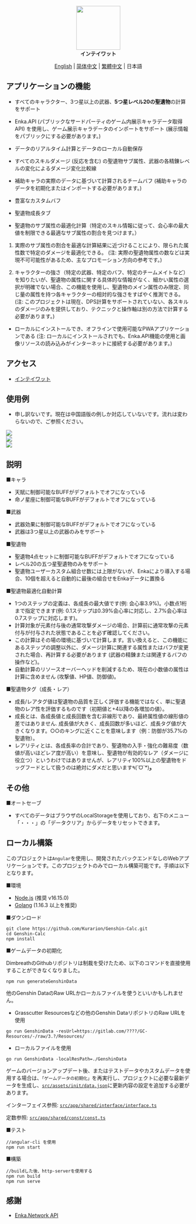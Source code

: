 
<p align="center">
    <img src="./logo-readme.png" height="120">
    <br>
    <strong>インテイワット</strong>
<p>


<p align="center">
    <a href="./README.md">English</a> | 
    <a href="./README_CH_SIM.md">简体中文</a> | 
    <a href="./README_CH_TRA.md">繁體中文</a> | 
    日本語
<p>

## アプリケーションの機能

+ すべてのキャラクター、3つ星以上の武器、**5つ星レベル20の聖遺物**の計算をサポート

+ Enka.API (パブリックなサードパーティのゲーム内展示キャラデータ取得API) を使用し、ゲーム展示キャラデータのインポートをサポート (展示情報をパブリックにする必要があります。)

+ データのリアルタイム計算とデータのローカル自動保存

+ すべてのスキルダメージ (反応を含む) の聖遺物サブ属性、武器の各精錬レベルの変化によるダメージ変化比較線

+ 補助キャラの実際のデータに基づいて計算されるチームバフ (補助キャラのデータを初期化またはインポートする必要があります。)

+ 豊富なカスタムバフ

+ 聖遺物成長タブ

+ 聖遺物のサブ属性の最適化計算（特定のスキル情報に従って、会心率の最大値を制限できる最適なサブ属性の割合を見つけます。）

1. 実際のサブ属性の割合を最適な計算結果に近づけることにより、限られた属性数で特定のダメージを最適化できる。
(注: 実際の聖遺物属性の数などは実現不可可能性があるため、主なプロモーション方向の参考です。)

2. キャラクターの強さ（特定の武器、特定のバフ、特定のチームメイトなど）を知りたいが、聖遺物の属性に関する具体的な情報がなく、細かい属性の選択が明確でない場合、この機能を使用し、聖遺物のメイン属性のみ限定、同じ量の属性を持つ各キャラクターの相対的な強さをすばやく推測できる。
(注: このプロジェクトは現在、DPS計算をサポートされていない、各スキルのダメージのみを提供しており、テクニックと操作軸は別の方法で計算する必要があります。)

+ ローカルにインストールでき、オフラインで使用可能なPWAアプリケーションである (注: ローカルにインストールされでも、Enka.API機能の使用と画像リソースの読み込みがインターネットに接続する必要があります。)

## アクセス

+ <a href="https://genshin-calc.sirokuma.cc/" target="_blank">インテイワット</a>

## 使用例
+ 申し訳ないです。現在は中国語版の例しか対応していないです。流れは変わらないので、ご参照ください。
<div>
     <img src="./doc/new/anime_cn_sim_1.webp">
     <br>
     <img src="./doc/new/anime_cn_sim_2.webp">
     <br>
     <img src="./doc/new/anime_cn_sim_3.webp">
</div>

## 説明

■キャラ

+ 天賦に制御可能なBUFFがデフォルトでオフになっている
+ 命ノ星座に制御可能なBUFFがデフォルトでオフになっている

■武器

+ 武器効果に制御可能なBUFFがデフォルトでオフになっている
+ 武器は3つ星以上の武器のみをサポート

■聖遺物

+ 聖遺物4点セットに制御可能なBUFFがデフォルトでオフになっている
+ レベル20の五つ星聖遺物のみをサポート
+ 聖遺物ユーザーカスタム組合せ数には上限がないが、Enkaにより導入する場合、10個を超えると自動的に最後の組合せをEnkaデータに置換る

■聖遺物最適化自動計算

+ 1つのステップの定義は、各成長の最大値です(例: 会心率3.9%)。小数点1桁まで指定できます(例: 0.1ステップは0.39%会心率に対応し、2.7%会心率は0.7ステップに対応します)。
+ 計算対象が元素付与後の通常攻撃ダメージの場合、計算前に通常攻撃の元素付与が付与された状態であることを必ず確認してください。
+ この計算はその場の環境に基づいて計算します。言い換えると、この機能にあるステップの調整以外に、ダメージ計算に関連する属性またはバフが変更された場合、再計算する必要があります (武器の精錬または関連するバフの操作など)。
+ 自動計算のリソースオーバーヘッドを削減するため、現在の小数値の属性は計算に含めません (攻撃値、HP値、防御値)。

■聖遺物タグ（成長・レア）

+ 成長/レアタグ値は聖遺物の品質を正しく評価する機能ではなく、単に聖遺物のレア性を評価するものです（初期値と+4以降の各増加の値）。
+ 成長とは、各成長値と成長回数を含む非線形であり、最終属性値の線形値の差ではありません. 成長値が大きく、成長回数が多いほど、成長タグ値が大きくなります。○○のキングに近くことを意味します（例：防御が35.7%の聖遺物）。
+ レアリティとは、各成長率の合計であり、聖遺物の入手・強化の難易度（数値が高いほどレア度が高い）を意味し、聖遺物が有効的なレア（ダメージに役立つ）というわけではありませんが、レアリティ100%以上の聖遺物をドッグフードとして扱うのは絶対にダメだと思います٩(ˊᗜˋ*)و

## その他

■オートセーブ

+ すべてのデータはブラウザのLocalStorageを使用しており、右下のメニュー「・・・」の「データクリア」からデータをリセットできます。

## ローカル構築

このプロジェクトは`Angular`を使用し、開発されたバックエンドなしのWebアプリケーションです。このプロジェクトのみでローカル構築可能です。手順は以下となります。

■環境

+ <a href="https://nodejs.org/en/download/" target="_blank">Node.js</a> (推奨 v16.15.0)
+ <a href="https://go.dev/dl/" target="_blank">Golang</a> (1.16.3 以上を推奨)

■ダウンロード

```
git clone https://github.com/Kurarion/Genshin-Calc.git
cd Genshin-Calc
npm install
```
■ゲームデータの初期化

DimbreathのGithubリポジトリは制裁を受けたため、以下のコマンドを直接使用することができなくなりました。
```
npm run generateGenshinData
```
他のGenshin DataのRaw URLかローカルファイルを使うといいかもしれません。
+ Grasscutter Resourcesなどの他のGenshin DataリポジトリのRaw URLを使用
```
go run GenshinData -resUrl=https://gitlab.com/????/GC-Resources/-/raw/3.?/Resources/
```
+ ローカルファイルを使用
```
go run GenshinData -localResPath=./GenshinData
```
ゲームのバージョンアップデート後、またはテストデータやカスタムデータを使用する場合は、`「ゲームデータの初期化」`を再実行し、プロジェクトに必要な最新データを生成し、<a href="https://github.com/Kurarion/Genshin-Calc/tree/main/src/assets/init/data.json" target="_blank">`src/assets/init/data.json`</a>に更新内容の設定を追加する必要があります。

インターフェイス参照: <a href="https://github.com/Kurarion/Genshin-Calc/tree/main/src/app/shared/interface/interface.ts" target="_blank">`src/app/shared/interface/interface.ts`</a>

定数参照: <a href="https://github.com/Kurarion/Genshin-Calc/tree/main/src/app/shared/const/const.ts" target="_blank">`src/app/shared/const/const.ts`</a>

■テスト

```
//angular-cli を使用
npm run start
```
■構築
```
//buildした後、http-serverを使用する
npm run build
npm run serve
```

## 感謝
+ <a href="https://github.com/EnkaNetwork/API-docs/" target="_blank">Enka.Network API</a>

